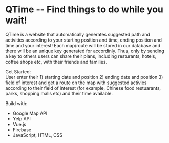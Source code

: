 # QTime -- Find things to do while you wait!

QTime is a website that automatically generates suggested path and activities according to your starting position and time, 
ending position and time and your interest! Each map/route will be stored in our database and there will be an unique key generated for accordinly. Thus, only by sending a key to others users can share their plans, including resturants, hotels, coffee shops etc, with their friends and families.

Get Started:  
User enter their 1) starting date and position 2) ending date and position 3) field of interest 
and get a route on the map with suggested activies according to their field of interest (for example, Chinese food restuarants, parks, shopping malls etc) and their time available. 

Build with: 
- Google Map API
- Yelp API
- Vue.js
- Firebase
- JavaScript, HTML, CSS






